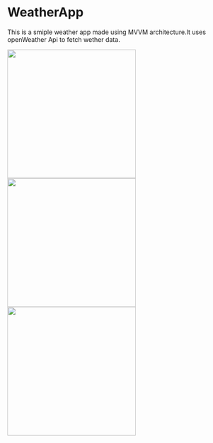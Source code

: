 # WeatherApp
This is a smiple weather app made using MVVM architecture.It uses openWeather Api to fetch wether data.
 

<img src="https://user-images.githubusercontent.com/39986507/77046128-6d948300-69e8-11ea-84b5-3774790f935b.png" width="290">  <img src="https://user-images.githubusercontent.com/39986507/78451875-a6e61780-76a5-11ea-9b24-79be1ed38b37.png" width="290">  <img src="https://user-images.githubusercontent.com/39986507/78454114-ae142200-76b3-11ea-82f1-90c88d4cc73b.png" width="290">
